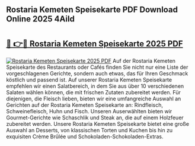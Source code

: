 ## Rostaria Kemeten Speisekarte PDF Download Online 2025 4AiId

# <h2><a href="http://gccl59h.nevu.top/?p=Rostaria+Kemeten+Speisekarte">🔗 👉🔴 Rostaria Kemeten Speisekarte 2025 PDF</a></h2>

[![Rostaria Kemeten Speisekarte 2025 PDF](https://i.imgur.com/dBaPXMq.png)](http://gccl59h.nevu.top/?p=Rostaria+Kemeten+Speisekarte)
Auf der Rostaria Kemeten Speisekarte des Restaurants oder Cafés finden Sie nicht nur eine Liste der vorgeschlagenen Gerichte, sondern auch etwas, das für Ihren Geschmack köstlich und passend ist. Auf unserer Rostaria Kemeten Speisekarte empfehlen wir einen Salatbereich, in dem Sie aus über 10 verschiedenen Salaten wählen können, die mit frischen Zutaten zubereitet werden. Für diejenigen, die Fleisch lieben, bieten wir eine umfangreiche Auswahl an Gerichten auf der Rostaria Kemeten Speisekarte an: Rindfleisch, Schweinefleisch, Huhn und Fisch. Unseren Auserwählten bieten wir Gourmet-Gerichte wie Schaschlik und Steak an, die auf einem Holzfeuer zubereitet werden. Unsere Rostaria Kemeten Speisekarte bietet eine große Auswahl an Desserts, von klassischen Torten und Kuchen bis hin zu exquisiten Crème Brûlée und Schokoladen-Schokoladen-Extras.
